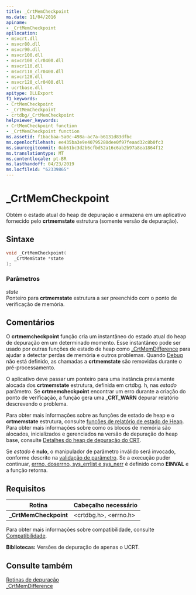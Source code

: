```yaml
---
title: _CrtMemCheckpoint
ms.date: 11/04/2016
apiname:
- _CrtMemCheckpoint
apilocation:
- msvcrt.dll
- msvcr80.dll
- msvcr90.dll
- msvcr100.dll
- msvcr100_clr0400.dll
- msvcr110.dll
- msvcr110_clr0400.dll
- msvcr120.dll
- msvcr120_clr0400.dll
- ucrtbase.dll
apitype: DLLExport
f1_keywords:
- CrtMemCheckpoint
- _CrtMemCheckpoint
- crtdbg/_CrtMemCheckpoint
helpviewer_keywords:
- CrtMemCheckpoint function
- _CrtMemCheckpoint function
ms.assetid: f1bacbaa-5a0c-498a-ac7a-b6131d83dfbc
ms.openlocfilehash: ee435ba3e9e40795280dee0f97feaad32c8b0fc3
ms.sourcegitcommit: 0ab61bc3d2b6cfbd52a16c6ab2b97a8ea1864f12
ms.translationtype: MT
ms.contentlocale: pt-BR
ms.lasthandoff: 04/23/2019
ms.locfileid: "62339865"
---
```

# <a name="crtmemcheckpoint"></a>_CrtMemCheckpoint

Obtém o estado atual do heap de depuração e armazena em um aplicativo fornecido pelo **crtmemstate** estrutura (somente versão de depuração).

## <a name="syntax"></a>Sintaxe

```C
void _CrtMemCheckpoint(
   _CrtMemState *state
);
```

### <a name="parameters"></a>Parâmetros

*state*<br/>
Ponteiro para **crtmemstate** estrutura a ser preenchido com o ponto de verificação de memória.

## <a name="remarks"></a>Comentários

O **crtmemcheckpoint** função cria um instantâneo do estado atual do heap de depuração em um determinado momento. Esse instantâneo pode ser usado por outras funções de estado de heap como [_CrtMemDifference](crtmemdifference.md) para ajudar a detectar perdas de memória e outros problemas. Quando [Debug](../../c-runtime-library/debug.md) não está definido, as chamadas a **crtmemstate** são removidas durante o pré-processamento.

O aplicativo deve passar um ponteiro para uma instância previamente alocada dos **crtmemstate** estrutura, definida em crtdbg. h, nas *estado* parâmetro. Se **crtmemcheckpoint** encontrar um erro durante a criação do ponto de verificação, a função gera uma **_CRT_WARN** depurar relatório descrevendo o problema.

Para obter mais informações sobre as funções de estado de heap e o **crtmemstate** estrutura, consulte [funções de relatório de estado de Heap](/visualstudio/debugger/crt-debug-heap-details). Para obter mais informações sobre como os blocos de memória são alocados, inicializados e gerenciados na versão de depuração do heap base, consulte [Detalhes do heap de depuração do CRT](/visualstudio/debugger/crt-debug-heap-details).

Se *estado* é **nulo**, o manipulador de parâmetro inválido será invocado, conforme descrito na [validação de parâmetro](../../c-runtime-library/parameter-validation.md). Se a execução puder continuar, [errno, doserrno, sys_errlist e sys_nerr](../../c-runtime-library/errno-doserrno-sys-errlist-and-sys-nerr.md) é definido como **EINVAL** e a função retorna.

## <a name="requirements"></a>Requisitos

|Rotina|Cabeçalho necessário|
|-------------|---------------------|
|**_CrtMemCheckpoint**|\<crtdbg.h>, \<errno.h>|

Para obter mais informações sobre compatibilidade, consulte [Compatibilidade](../../c-runtime-library/compatibility.md).

**Bibliotecas:** Versões de depuração de apenas o UCRT.

## <a name="see-also"></a>Consulte também

[Rotinas de depuração](../../c-runtime-library/debug-routines.md)<br/>
[_CrtMemDifference](crtmemdifference.md)<br/>
